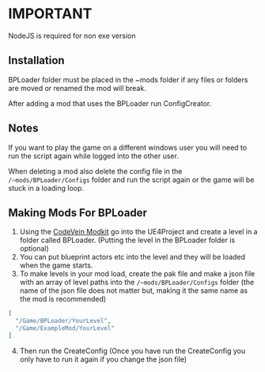 # IMPORTANT
NodeJS is required for non exe version

## Installation
BPLoader folder must be placed in the ~mods folder if any files or folders are moved or renamed the mod will break.

After adding a mod that uses the BPLoader run ConfigCreator.

## Notes
If you want to play the game on a different windows user you will need to run the script again while logged into the other user.

When deleting a mod also delete the config file in the `/~mods/BPLoader/Configs` folder and run the script again or the game will be stuck in a loading loop.

## Making Mods For BPLoader
1. Using the [CodeVein Modkit](https://github.com/Dolton20/CodeVein-Modkit) go into the UE4Project and create a level in a folder called BPLoader. (Putting the level in the BPLoader folder is optional)
2. You can put blueprint actors etc into the level and they will be loaded when the game starts.
3. To make levels in your mod load, create the pak file and make a json file with an array of level paths into the `/~mods/BPLoader/Configs` folder (the name of the json file does not matter but, making it the same name as the mod is recommended)

```json
[
  "/Game/BPLoader/YourLevel",
  "/Game/ExampleMod/YourLevel"
]
```

4. Then run the CreateConfig (Once you have run the CreateConfig you only have to run it again if you change the json file)